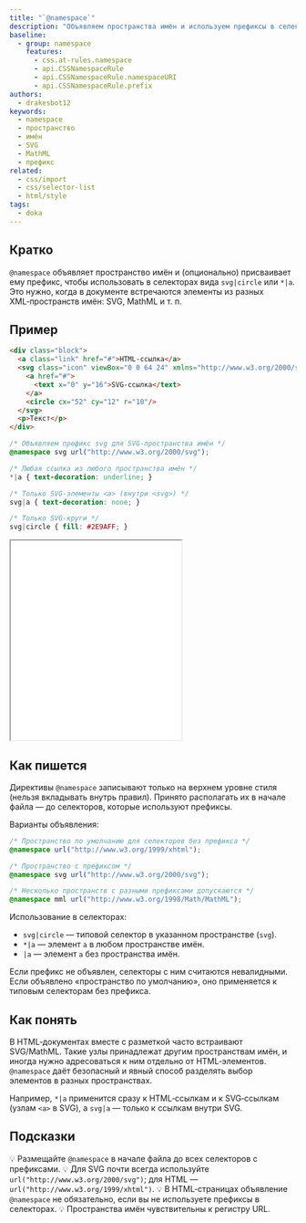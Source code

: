 ```yaml
---
title: "`@namespace`"
description: "Объявляем пространства имён и используем префиксы в селекторах для точного выбора элементов SVG/MathML и др."
baseline:
  - group: namespace
    features:
      - css.at-rules.namespace
      - api.CSSNamespaceRule
      - api.CSSNamespaceRule.namespaceURI
      - api.CSSNamespaceRule.prefix
authors:
  - drakesbot12
keywords:
  - namespace
  - пространство
  - имён
  - SVG
  - MathML
  - префикс
related:
  - css/import
  - css/selector-list
  - html/style
tags:
  - doka
---
```


## Кратко

`@namespace` объявляет пространство имён и (опционально) присваивает ему префикс, чтобы использовать в селекторах вида `svg|circle` или `*|a`. Это нужно, когда в документе встречаются элементы из разных XML‑пространств имён: SVG, MathML и т. п.

## Пример

```html
<div class="block">
  <a class="link" href="#">HTML‑ссылка</a>
  <svg class="icon" viewBox="0 0 64 24" xmlns="http://www.w3.org/2000/svg">
    <a href="#">
      <text x="0" y="16">SVG‑ссылка</text>
    </a>
    <circle cx="52" cy="12" r="10"/>
  </svg>
  <p>Текст</p>
</div>
```

```css
/* Объявляем префикс svg для SVG‑пространства имён */
@namespace svg url("http://www.w3.org/2000/svg");

/* Любая ссылка из любого пространства имён */
*|a { text-decoration: underline; }

/* Только SVG‑элементы <a> (внутри <svg>) */
svg|a { text-decoration: none; }

/* Только SVG‑круги */
svg|circle { fill: #2E9AFF; }
```

<iframe title="Селекторы с пространствами имён" src="demos/basic/" height="350"></iframe>

## Как пишется

Директивы `@namespace` записывают только на верхнем уровне стиля (нельзя вкладывать внутрь правил). Принято располагать их в начале файла — до селекторов, которые используют префиксы.

Варианты объявления:

```css
/* Пространство по умолчанию для селекторов без префикса */
@namespace url("http://www.w3.org/1999/xhtml");

/* Пространство с префиксом */
@namespace svg url("http://www.w3.org/2000/svg");

/* Несколько пространств с разными префиксами допускаются */
@namespace mml url("http://www.w3.org/1998/Math/MathML");
```

Использование в селекторах:

- `svg|circle` — типовой селектор в указанном пространстве (`svg`).
- `*|a` — элемент `a` в любом пространстве имён.
- `|a` — элемент `a` без пространства имён.

Если префикс не объявлен, селекторы с ним считаются невалидными. Если объявлено «пространство по умолчанию», оно применяется к типовым селекторам без префикса.

## Как понять

В HTML‑документах вместе с разметкой часто встраивают SVG/MathML. Такие узлы принадлежат другим пространствам имён, и иногда нужно адресоваться к ним отдельно от HTML‑элементов. `@namespace` даёт безопасный и явный способ разделять выбор элементов в разных пространствах.

Например, `*|a` применится сразу к HTML‑ссылкам и к SVG‑ссылкам (узлам `<a>` в SVG), а `svg|a` — только к ссылкам внутри SVG.

## Подсказки

💡 Размещайте `@namespace` в начале файла до всех селекторов с префиксами.
💡 Для SVG почти всегда используйте `url("http://www.w3.org/2000/svg")`; для HTML — `url("http://www.w3.org/1999/xhtml")`.
💡 В HTML‑страницах объявление `@namespace` не обязательно, если вы не используете префиксы в селекторах.
💡 Пространства имён чувствительны к регистру URL.
